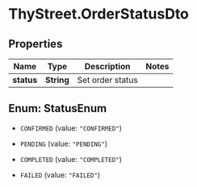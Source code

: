 # ThyStreet.OrderStatusDto

## Properties

Name | Type | Description | Notes
------------ | ------------- | ------------- | -------------
**status** | **String** | Set order status | 



## Enum: StatusEnum


* `CONFIRMED` (value: `"CONFIRMED"`)

* `PENDING` (value: `"PENDING"`)

* `COMPLETED` (value: `"COMPLETED"`)

* `FAILED` (value: `"FAILED"`)




